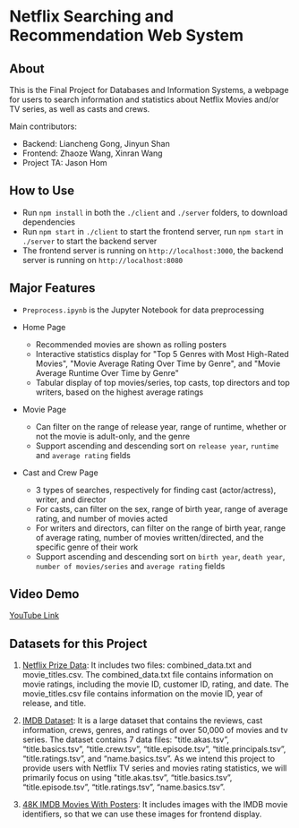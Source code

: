 # Netflix Searching and Recommendation Web System

## About
This is the Final Project for Databases and Information Systems, a webpage for users to search information and statistics about Netflix Movies and/or TV series, as well as casts and crews.

Main contributors:

- Backend: Liancheng Gong, Jinyun Shan
- Frontend: Zhaoze Wang, Xinran Wang
- Project TA: Jason Hom

## How to Use

- Run `npm install` in both the `./client` and `./server` folders, to download dependencies
- Run `npm start` in `./client` to start the frontend server, run `npm start` in `./server` to start the backend server
- The frontend server is running on `http://localhost:3000`, the backend server is running on `http://localhost:8080`

## Major Features

- `Preprocess.ipynb` is the Jupyter Notebook for data preprocessing

- Home Page
  - Recommended movies are shown as rolling posters
  - Interactive statistics display for "Top 5 Genres with Most High-Rated Movies", "Movie Average Rating Over Time by Genre", and "Movie Average Runtime Over Time by Genre"
  - Tabular display of top movies/series, top casts, top directors and top writers, based on the highest average ratings

- Movie Page
  - Can filter on the range of release year, range of runtime, whether or not the movie is adult-only, and the genre
  - Support ascending and descending sort on `release year`, `runtime` and `average rating` fields

- Cast and Crew Page
  - 3 types of searches, respectively for finding cast (actor/actress), writer, and director
  - For casts, can filter on the sex, range of birth year, range of average rating, and number of movies acted
  - For writers and directors, can filter on the range of birth year, range of average rating, number of movies written/directed, and the specific genre of their work
  - Support ascending and descending sort on `birth year`, `death year`, `number of movies/series` and `average rating` fields

## Video Demo

[YouTube Link](https://youtu.be/_Wl4nhkr4nI)

## Datasets for this Project
1. [Netflix Prize Data](https://www.kaggle.com/datasets/netflix-inc/netflix-prize-data?select=README): It includes two files: combined_data.txt and movie_titles.csv. The combined_data.txt file contains information on movie ratings, including the movie ID, customer ID, rating, and date. The movie_titles.csv file contains information on the movie ID, year of release, and title.

2. [IMDB Dataset](https://www.imdb.com/interfaces/): It is a large dataset that contains the reviews, cast information, crews, genres, and ratings of over 50,000 of movies and tv series. The dataset contains 7 data files: "title.akas.tsv”, “title.basics.tsv”, “title.crew.tsv”, “title.episode.tsv”, “title.principals.tsv”, “title.ratings.tsv”, and “name.basics.tsv”. As we intend this project to provide users with Netflix TV series and movies rating statistics, we will primarily focus on using "title.akas.tsv”, “title.basics.tsv”, “title.episode.tsv”, “title.ratings.tsv”, “name.basics.tsv”. 

3. [48K IMDB Movies With Posters](https://www.kaggle.com/datasets/rezaunderfit/48k-imdb-movies-with-posters): It includes images with the IMDB movie identifiers, so that we can use these images for frontend display.

